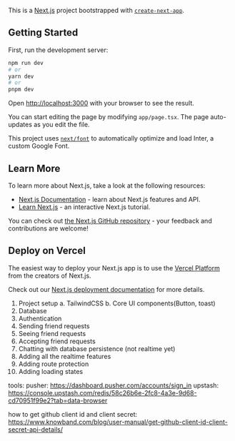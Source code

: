 This is a [Next.js](https://nextjs.org/) project bootstrapped with [`create-next-app`](https://github.com/vercel/next.js/tree/canary/packages/create-next-app).

## Getting Started

First, run the development server:

```bash
npm run dev
# or
yarn dev
# or
pnpm dev
```

Open [http://localhost:3000](http://localhost:3000) with your browser to see the result.

You can start editing the page by modifying `app/page.tsx`. The page auto-updates as you edit the file.

This project uses [`next/font`](https://nextjs.org/docs/basic-features/font-optimization) to automatically optimize and load Inter, a custom Google Font.

## Learn More

To learn more about Next.js, take a look at the following resources:

- [Next.js Documentation](https://nextjs.org/docs) - learn about Next.js features and API.
- [Learn Next.js](https://nextjs.org/learn) - an interactive Next.js tutorial.

You can check out [the Next.js GitHub repository](https://github.com/vercel/next.js/) - your feedback and contributions are welcome!

## Deploy on Vercel

The easiest way to deploy your Next.js app is to use the [Vercel Platform](https://vercel.com/new?utm_medium=default-template&filter=next.js&utm_source=create-next-app&utm_campaign=create-next-app-readme) from the creators of Next.js.

Check out our [Next.js deployment documentation](https://nextjs.org/docs/deployment) for more details.

1. Project setup
   a. TailwindCSS
   b. Core UI components(Button, toast)
2. Database
3. Authentication
4. Sending friend requests
5. Seeing friend requests
6. Accepting friend requests
7. Chatting with database persistence (not realtime yet)
8. Adding all the realtime features
9. Adding route protection
10. Adding loading states

tools:
    pusher: https://dashboard.pusher.com/accounts/sign_in
    upstash: https://console.upstash.com/redis/58c26b6e-2fc8-4a3e-9d68-cd70951f99e2?tab=data-browser

how to get github client id and client secret:
    https://www.knowband.com/blog/user-manual/get-github-client-id-client-secret-api-details/
